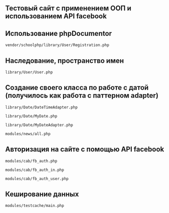 ## Тестовый сайт с применением ООП и использованием API facebook

## Использование phpDocumentor
`vendor/schoolphp/library/User/Registration.php`

## Наследование, пространство имен
`library/User/User.php`

## Создание своего класса по работе с датой (получилось как работа c паттерном adapter)
`library/Date/DateTimeAdapter.php`

`library/Date/MyDate.php`

`library/Date/MyDateAdapter.php`

`modules/news/all.php`


## Авторизация на сайте с помощью API facebook
`modules/cab/fb_auth.php`

`modules/cab/fb_auth_in.php`

`modules/cab/fb_auth_user.php`

## Кеширование данных
`modules/testcache/main.php`
